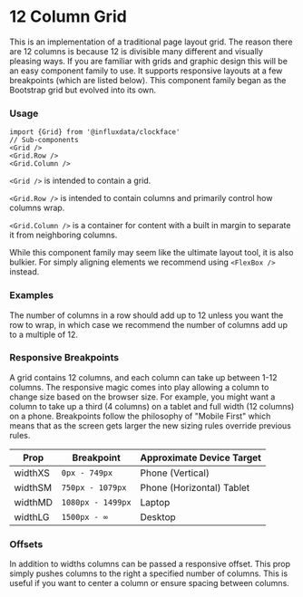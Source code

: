 # 12 Column Grid

This is an implementation of a traditional page layout grid. The reason there are 12 columns is because 12 is divisible many different and visually pleasing ways. If you are familiar with grids and graphic design this will be an easy component family to use. It supports responsive layouts at a few breakpoints (which are listed below). This component family began as the Bootstrap grid but evolved into its own.

### Usage
```tsx
import {Grid} from '@influxdata/clockface'
// Sub-components
<Grid />
<Grid.Row />
<Grid.Column />
```

`<Grid />` is intended to contain a grid.

`<Grid.Row />` is intended to contain columns and primarily control how columns wrap.

`<Grid.Column />` is a container for content with a built in margin to separate it from neighboring columns.

While this component family may seem like the ultimate layout tool, it is also bulkier. For simply aligning elements we recommend using `<FlexBox />` instead.

### Examples

The number of columns in a row should add up to 12 unless you want the row to wrap, in which case we recommend the number of columns add up to a multiple of 12.
<!-- STORY -->

### Responsive Breakpoints

A grid contains 12 columns, and each column can take up between 1-12 columns. The responsive magic comes into play allowing a column to change size based on the browser size. For example, you might want a column to take up a third (4 columns) on a tablet and full width (12 columns) on a phone. Breakpoints follow the philosophy of "Mobile First" which means that as the screen gets larger the new sizing rules override previous rules.

| Prop | Breakpoint | Approximate Device Target |
|---------|-------------------|---------------------------|
| widthXS | `0px - 749px` | Phone (Vertical) |
| widthSM | `750px - 1079px` | Phone (Horizontal) Tablet |
| widthMD | `1080px - 1499px` | Laptop |
| widthLG | `1500px - ∞` | Desktop |

### Offsets

In addition to widths columns can be passed a responsive offset. This prop simply pushes columns to the right a specified number of columns. This is useful if you want to center a column or ensure spacing between columns.

<!-- STORY HIDE START -->

<!-- STORY HIDE END -->

<!-- PROPS -->
